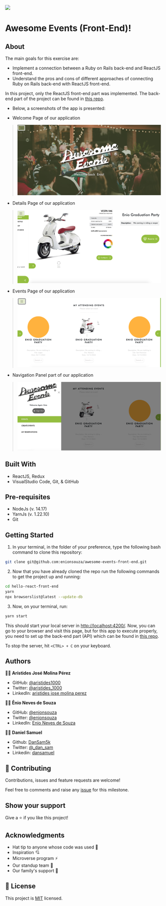 ![](https://img.shields.io/badge/Microverse-blueviolet)
# Awesome Events (Front-End)!

## About

The main goals for this exercise are:

- Implement a connection between a Ruby on Rails back-end and ReactJS front-end.
- Understand the pros and cons of different approaches of connecting Ruby on Rails back-end with ReactJS front-end.

In this project, only the ReactJS front-end part was implemented. The back-end part of the project can be found in [this repo](https://github.com/aristides1000/awesome-events-back-end).

- Below, a screenshots of the app is presented:

- Welcome Page of our application

> ![screenshot](./docs/welcome_screenshot.png)

- Details Page of our application

> ![screenshot](./docs/details_screenshot.png)

- Events Page of our application

> ![screenshot](./docs/events_screenshot.png)

- Navigation Panel part of our application

> ![screenshot](./docs/navpanel_screenshot.png)

## Built With

- ReactJS, Redux
- VisualStudio Code, Git, & GitHub

## Pre-requisites

- NodeJs (v. 14.17)
- YarnJs (v. 1.22.10)
- Git

## Getting Started

1. In your terminal, in the folder of your preference, type the following bash command to clone this repository:

```sh
git clone git@github.com:enionsouza/awesome-events-front-end.git
```

2. Now that you have already cloned the repo run the following commands to get the project up and running:

```sh
cd hello-react-front-end
yarn
npx browserslist@latest --update-db
```

3. Now, on your terminal, run:

```sh
yarn start
```

This should start your local server in [http://localhost:4200/](http://localhost:4200/). Now, you can go to your browser and visit this page, but for this app to execute properly, you need to set up the back-end part (API) which can be found in [this repo](https://github.com/aristides1000/awesome-events-back-end).

To stop the server, hit `<CTRL> + C` on your keyboard.


## Authors

👨‍💻 **Arístides José Molina Pérez**

- GitHub: [@aristides1000](https://github.com/aristides1000)
- Twitter: [@aristides_1000](https://twitter.com/@aristides_1000)
- LinkedIn: [aristides jose molina perez](https://www.linkedin.com/in/aristides-molina/)

👨‍💻 **Ênio Neves de Souza**

- GitHub: [@enionsouza](https://github.com/enionsouza)
- Twitter: [@enionsouza](https://twitter.com/enionsouza)
- LinkedIn: [Enio Neves de Souza](https://www.linkedin.com/in/enio-neves-de-souza/)

  
👨‍💻 **Daniel Samuel**

- Github: [DanSam5k](https://github.com/DanSam5k)
- Twitter: [@_dan_sam](https://twitter.com/_dan_sam)
- Linkedin: [dansamuel](https://www.linkedin.com/in/dansamuel/)

## 🤝 Contributing

Contributions, issues and feature requests are welcome!

Feel free to comments and raise any [issue](https://github.com/enionsouza/awesome-events-front-end/issues) for this milestone.

## Show your support

Give a ⭐️ if you like this project!

## Acknowledgments
- Hat tip to anyone whose code was used 🔰
- Inspiration 💘
- Microverse program ⚡
- Our standup team 🏹
- Our family's support 🙌


## 📝 License

This project is [MIT](https://opensource.org/licenses/MIT) licensed.


